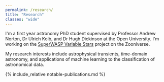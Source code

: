 ```yaml
---
permalink: /research/
title: "Research"
classes: "wide"
---
```


I'm a first year astronomy PhD student supervised by Professor Andrew Norton, Dr Ulrich Kolb, and Dr Hugh Dickinson at the Open University. I'm working on the [SuperWASP Variable Stars](https://www.zooniverse.org/projects/ajnorton/superwasp-variable-stars) project on the Zooniverse.

My research interests include astrophysical transients, time-domain astronomy, and applications of machine learning to the classification of astronomical data.

{% include_relative notable-publications.md %}
